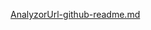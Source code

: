 [AnalyzorUrl-github-readme.md](https://github.com/user-attachments/files/17748130/AnalyzorUrl-github-readme.md)
